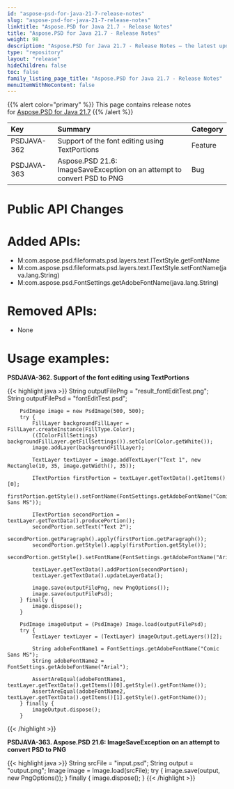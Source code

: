 ```yaml
---
id: "aspose-psd-for-java-21-7-release-notes"
slug: "aspose-psd-for-java-21-7-release-notes"
linktitle: "Aspose.PSD for Java 21.7 - Release Notes"
title: "Aspose.PSD for Java 21.7 - Release Notes"
weight: 98
description: "Aspose.PSD for Java 21.7 - Release Notes – the latest updates and fixes."
type: "repository"
layout: "release"
hideChildren: false
toc: false
family_listing_page_title: "Aspose.PSD for Java 21.7 - Release Notes"
menuItemWithNoContent: false
---
```


{{% alert color="primary" %}} This page contains release notes for [Aspose.PSD for Java 21.7](https://releases.aspose.com/psd/java/21-7/) {{% /alert %}}

|**Key**|**Summary**|**Category**|
| :- | :- | :- |
|PSDJAVA-362|Support of the font editing using TextPortions|Feature|
|PSDJAVA-363|Aspose.PSD 21.6: ImageSaveException on an attempt to convert PSD to PNG|Bug|

# **Public API Changes**
# **Added APIs:**
- M:com.aspose.psd.fileformats.psd.layers.text.ITextStyle.getFontName
- M:com.aspose.psd.fileformats.psd.layers.text.ITextStyle.setFontName(java.lang.String)
- M:com.aspose.psd.FontSettings.getAdobeFontName(java.lang.String)

# **Removed APIs:**
- None

# **Usage examples:**

**PSDJAVA-362. Support of the font editing using TextPortions**

{{< highlight java >}}
        String outputFilePng = "result_fontEditTest.png";
        String outputFilePsd = "fontEditTest.psd";

        PsdImage image = new PsdImage(500, 500);
        try {
            FillLayer backgroundFillLayer = FillLayer.createInstance(FillType.Color);
            ((IColorFillSettings) backgroundFillLayer.getFillSettings()).setColor(Color.getWhite());
            image.addLayer(backgroundFillLayer);

            TextLayer textLayer = image.addTextLayer("Text 1", new Rectangle(10, 35, image.getWidth(), 35));

            ITextPortion firstPortion = textLayer.getTextData().getItems()[0];
            firstPortion.getStyle().setFontName(FontSettings.getAdobeFontName("Comic Sans MS"));

            ITextPortion secondPortion = textLayer.getTextData().producePortion();
            secondPortion.setText("Text 2");
            secondPortion.getParagraph().apply(firstPortion.getParagraph());
            secondPortion.getStyle().apply(firstPortion.getStyle());
            secondPortion.getStyle().setFontName(FontSettings.getAdobeFontName("Arial"));

            textLayer.getTextData().addPortion(secondPortion);
            textLayer.getTextData().updateLayerData();

            image.save(outputFilePng, new PngOptions());
            image.save(outputFilePsd);
        } finally {
            image.dispose();
        }

        PsdImage imageOutput = (PsdImage) Image.load(outputFilePsd);
        try {
            TextLayer textLayer = (TextLayer) imageOutput.getLayers()[2];

            String adobeFontName1 = FontSettings.getAdobeFontName("Comic Sans MS");
            String adobeFontName2 = FontSettings.getAdobeFontName("Arial");

            AssertAreEqual(adobeFontName1, textLayer.getTextData().getItems()[0].getStyle().getFontName());
            AssertAreEqual(adobeFontName2, textLayer.getTextData().getItems()[1].getStyle().getFontName());
        } finally {
            imageOutput.dispose();
        }
{{< /highlight >}}

**PSDJAVA-363. Aspose.PSD 21.6: ImageSaveException on an attempt to convert PSD to PNG**

{{< highlight java >}}
        String srcFile = "input.psd";
        String output = "output.png";
        Image image = Image.load(srcFile);
        try {
            image.save(output, new PngOptions());
        } finally {
            image.dispose();
        }
{{< /highlight >}}

